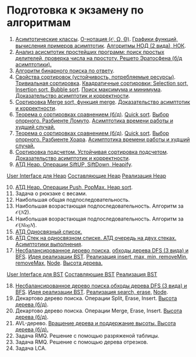 # Подготовка к экзамену по алгоритмам
1. [Асимтотические классы](https://github.com/Qcsteeven/exam/blob/main/asymptotic-complexity.png). [O-нотация (𝒪, Ω, Θ)](https://github.com/Qcsteeven/exam/blob/main/asymptotic-complexity.png). [Графики функций, вычисления примеров асимптотик](https://github.com/Qcsteeven/exam/blob/main/function.png). [Алгоритмы НОД (2 вида), НОК](https://github.com/Qcsteeven/exam/blob/main/gsd.cpp).
2. [Анализ асисмтотик простейших программ: поиск простых делителей, проверка числа на простоту. Решето Эратосфена (б/д асимптотики).](https://github.com/Qcsteeven/exam/blob/main/Primary.cpp)
3. [Алгоритм бинарного поиска по ответу](https://github.com/Qcsteeven/exam/blob/main/BinarySearch.cpp).
4. [Свойства сортировок (устойчивость, потребляемые ресурсы)](https://github.com/Qcsteeven/exam/blob/main/properties.png). [Тривиальная сортировка](http://algolab.valemak.com/perm). [Квадратичные сортировки: Selection sort, Insertion sort, Bubble sort](https://github.com/Qcsteeven/exam/blob/main/Sorting.cpp). [Поиск максимума и минимума](https://github.com/Qcsteeven/exam/blob/main/MinMax.cpp).
[Доказательство асимптотик и корректности](https://habr.com/ru/articles/78728/).
5. [Сортировка Merge sort, функция merge](https://github.com/Qcsteeven/exam/blob/main/MergeSort.cpp). [Доказательство асимптотик и корректности](https://9kin.github.io/is-algo/algorithms/sorts/merge-sort.html).
6. [Теорема о сортировках сравнением (б/д)](https://neerc.ifmo.ru/wiki/index.php?title=Теорема_о_нижней_оценке_для_сортировки_сравнениями). [Quick sort](https://github.com/Qcsteeven/exam/blob/main/QuickLomuto.cpp). [Выбор опорного. Разбиенте Ломуто](https://github.com/Qcsteeven/exam/blob/main/lomuto.gif). [Асимптотика времени работы и худший случай.](https://iq.opengenus.org/worst-case-of-quick-sort/)
7. [Теорема о сортировках сравнением (б/д)](https://neerc.ifmo.ru/wiki/index.php?title=Теорема_о_нижней_оценке_для_сортировки_сравнениями). [Quick sort](https://github.com/Qcsteeven/exam/blob/main/QuickHoar.cpp). [Выбор опорного. Разбиенте Хоара](https://forkettle.ru/vidioteka/programmirovanie-i-set/algoritmy-i-struktury-dannykh/108-sortirovka-i-poisk-dlya-chajnikov/1010-metod-khoara-bystraya-sortirovka-quick-sort). [Асимптотика времени работы и худший случай.](https://iq.opengenus.org/worst-case-of-quick-sort/)
8. [Сортировка подсчетом. Устойчивая сортировка подсчетом](https://github.com/Qcsteeven/exam/blob/main/CountingSort.cpp). [Доказательство асимптотик и корректности](https://dzen.ru/a/X2Xg4HJd-0UkcKJQ).
9. [АТД Heap. Операции SiftUP, SiftDown, Heapify](https://github.com/Qcsteeven/exam/blob/main/Heap.cpp).

[User Interface для Heap](https://github.com/Qcsteeven/exam/blob/main/HeapUI.cpp) [Составляющие Heap](https://github.com/Qcsteeven/exam/blob/main/Heap.cpp) [Реализация Heap](https://github.com/Qcsteeven/exam/blob/main/Heap.cpp)

10. [АТД Heap. Операции Push, PopMax. Heap sort](https://github.com/Qcsteeven/exam/blob/main/Heap.cpp).
11. Задача о рюкзаке с весами.
12. Наибольшая общая подпоследовательность.
13. Наибольшая возрастающая подпоследовательность. Алгоритм за 𝒪(𝑁2).
14. Наибольшая возрастающая подпоследовательность. Алгоритм за 𝒪(𝑁𝑙𝑜𝑔𝑁).
15. [АТД Односвязный список.](https://github.com/Qcsteeven/exam/blob/main/List.cpp)
16. [АТД Стек на односвязном списке. АТД очередь на двух стеках.](https://github.com/Qcsteeven/exam/blob/main/TwoStackQueue.cpp) [Асимптотики выполнения](https://www.geeksforgeeks.org/queue-using-stacks/).
17. [Несбалансированное дерево поиска,](https://habr.com/ru/articles/267855/) [обходы дерева DFS (3 вида) и BFS](https://github.com/Qcsteeven/exam/blob/main/BinarySearchTree.cpp). [Идея реализации BST](https://neerc.ifmo.ru/wiki/index.php?title=Дерево_поиска,_наивная_реализация).
[Реализация insert, max, min, removeMin, removeMax,](https://github.com/Qcsteeven/exam/blob/main/BinarySearchTree.cpp) [Node](https://github.com/Qcsteeven/exam/blob/main/BinarySearchTree.h). [Высота дерева.](https://www.geeksforgeeks.org/introduction-to-height-balanced-binary-tree/)

[User Interface для BST](https://github.com/Qcsteeven/exam/blob/main/BST-UI.cpp) [Составляющие BST](https://github.com/Qcsteeven/exam/blob/main/BinarySearchTree.h) [Реализация BST](https://github.com/Qcsteeven/exam/blob/main/BinarySearchTree.cpp)

18. [Несбалансированное дерево поиска,](https://habr.com/ru/articles/267855/)[обходы дерева DFS (3 вида) и BFS](https://github.com/Qcsteeven/exam/blob/main/BinarySearchTree.cpp). [Идея реализации BST](https://neerc.ifmo.ru/wiki/index.php?title=Дерево_поиска,_наивная_реализация).
[Реализация search, erase,](https://github.com/Qcsteeven/exam/blob/main/BinarySearchTree.cpp) [Node](https://github.com/Qcsteeven/exam/blob/main/BinarySearchTree.h).
19. Декартово дерево поиска. Операции Split, Erase, Insert. [Высота дерева (б/д)](https://algorithmica.org/ru/treap).
20. Декартово дерево поиска. Операции Merge, Erase, Insert. [Высота дерева (б/д)](https://algorithmica.org/ru/treap).
21. AVL-дерево. [Вращение дерева и поддержание высоты. Высота дерева (б/д).](https://habr.com/ru/articles/150732/)
22. Задача RMQ. Решение с помощью разряженой таблицы.
23. Задача RMQ. Решение с помощью дерева отрезков.
24. Задача LCA.
